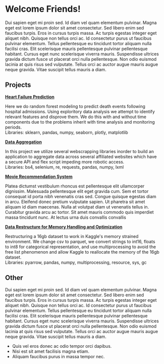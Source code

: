 # Welcome Friends!
<p>Dui sapien eget mi proin sed. Id diam vel quam elementum pulvinar. Magna eget est lorem ipsum dolor sit amet consectetur. Sed libero enim sed faucibus turpis. Eros in cursus turpis massa. Ac turpis egestas integer eget aliquet nibh. Quisque non tellus orci ac. Id consectetur purus ut faucibus pulvinar elementum. Tellus pellentesque eu tincidunt tortor aliquam nulla facilisi cras. Elit scelerisque mauris pellentesque pulvinar pellentesque habitant. Cursus eget nunc scelerisque viverra mauris. Suspendisse ultrices gravida dictum fusce ut placerat orci nulla pellentesque. Non odio euismod lacinia at quis risus sed vulputate. Tellus orci ac auctor augue mauris augue neque gravida. Vitae suscipit tellus mauris a diam.</p>

## Projects
<div>
  <a href='https://github.com/CharlesPizza/HeartFailure'><strong>Heart Failure Prediction</strong></a>
  <p>Here we do random forest modeling to predict death events following hospital admissions. Using exploritory data analysis we attempt to identify relevant features and disprove them. We do this with and without time components due to the problems inherit with time analysis and monitoring periods. <br>
    Libraries: sklearn, pandas, numpy, seaborn, plotly, matplotlib
  </p>
</div>

<div>
  <a href='https://github.com/CharlesPizza/BoxOfficeMovies'><strong>Data Aggregation</strong></a>
  <p>In this project we utilize several webscrapping libraries inorder to build an application to aggregate data across several affiliated websites which have a secure API and flex script impeding more robotic access. <br>
  Libraries: bs4, selenium, re, requests, pandas, numpy, lxml</p>
</div>

<div>
  <a href='https://www.github.com/CharlesPizza/'><strong>Movie Recommendation System</strong></a>
  <p>Platea dictumst vestibulum rhoncus est pellentesque elit ullamcorper dignissim. Malesuada pellentesque elit eget gravida cum. Sem et tortor consequat id porta nibh venenatis cras sed. Congue quisque egestas diam in arcu. Eleifend donec pretium vulputate sapien. Ut pharetra sit amet aliquam id diam maecenas. Nulla at volutpat diam ut venenatis tellus in. Curabitur gravida arcu ac tortor. Sit amet mauris commodo quis imperdiet massa tincidunt nunc. At lectus urna duis convallis convallis</p>
</div>

<div>
  <a href='https://github.com/CharlesPizza/Data-Restructure-for-Performance'><strong>Data Restructure for Memory Handling and Optimization</strong></a>
  <p>Restructuring a 16gb dataset to work in Kaggle's memory strained environment. We change csv to parquet, we convert strings to int16, floats to int8 for categorical representation, and use multiprocessing to avoid the free list phenomenon and allow Kaggle to reallocate the memory of the 16gb dataset.<br>
  Libraries: pyarrow, pandas, numpy, multiprocessing, resource, sys, gc </p>
</div>

## Other
<p>Dui sapien eget mi proin sed. Id diam vel quam elementum pulvinar. Magna eget est lorem ipsum dolor sit amet consectetur. Sed libero enim sed faucibus turpis. Eros in cursus turpis massa. Ac turpis egestas integer eget aliquet nibh. Quisque non tellus orci ac. Id consectetur purus ut faucibus pulvinar elementum. Tellus pellentesque eu tincidunt tortor aliquam nulla facilisi cras. Elit scelerisque mauris pellentesque pulvinar pellentesque habitant. Cursus eget nunc scelerisque viverra mauris. Suspendisse ultrices gravida dictum fusce ut placerat orci nulla pellentesque. Non odio euismod lacinia at quis risus sed vulputate. Tellus orci ac auctor augue mauris augue neque gravida. Vitae suscipit tellus mauris a diam.</p>
<ul>
  <li>Quis vel eros donec ac odio tempor orci dapibus.</li>
  <li>Nisi est sit amet facilisis magna etiam.</li>
  <li> Aliquam faucibus purus in massa tempor nec.</li>
</ul>
<!--
**CharlesPizza/CharlesPizza** is a ✨ _special_ ✨ repository because its `README.md` (this file) appears on your GitHub profile.

Here are some ideas to get you started:

- 🔭 I’m currently working on ...
- 👯 I’m looking to collaborate on ...
- 💬 Ask me about ...
- 📫 How to reach me: ...
- ⚡ Fun fact: ...
-->
